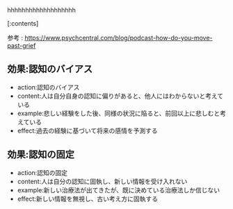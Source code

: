 

hhhhhhhhhhhhhhhhhhh
    
[:contents]

参考 : https://www.psychcentral.com/blog/podcast-how-do-you-move-past-grief

## 効果:認知のバイアス
- action:認知のバイアス
- content:人は自分自身の認知に偏りがあると、他人にはわからないと考えている
- example:悲しい経験をした後、同様の状況に陥ると、前回以上に悲しむと考えている
- effect:過去の経験に基づいて将来の感情を予測する

## 効果:認知の固定
- action:認知の固定
- content:人は自分の認知に固執し、新しい情報を受け入れない
- example:新しい治療法が出てきたが、既に決めている治療法しか信じない
- effect:新しい情報を無視し、古い考え方に固執する

    
